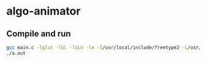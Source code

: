 # algo-animator

## Compile and run
```bash
gcc main.c -lglut -lGL -lGLU -lm -I/usr/local/include/freetype2 -L/usr/local/lib -lfreetype
./a.out
```
